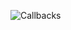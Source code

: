 ![Callbacks](http://i.dailymail.co.uk/i/pix/2012/12/08/article-2245054-166956B7000005DC-340_634x642.jpg)

